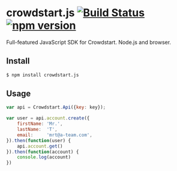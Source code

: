 # crowdstart.js [![Build Status](https://travis-ci.org/crowdstart/crowdstart.js.svg?branch=master)](https://travis-ci.org/crowdstart/crowdstart.js) [![npm version](https://badge.fury.io/js/crowdstart.js.svg)](https://badge.fury.io/js/crowdstart.js)
Full-featured JavaScript SDK for Crowdstart. Node.js and browser.

## Install
```bash
$ npm install crowdstart.js
```

## Usage
```javascript
var api = Crowdstart.Api({key: key});

var user = api.account.create({
    firstName: 'Mr.',
    lastName:  'T',
    email:     'mrt@a-team.com',
}).then(function(user) {
    api.account.get()
}).then(function(account) {
    console.log(account)
})
```
